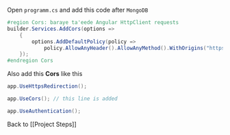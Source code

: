 Open `programm.cs` and add this code after `MongoDB`
```C#
#region Cors: baraye ta'eede Angular HttpClient requests
builder.Services.AddCors(options =>
    {
        options.AddDefaultPolicy(policy => 
            policy.AllowAnyHeader().AllowAnyMethod().WithOrigins("https://localhost:4200"));
    });
#endregion Cors
```

Also add this **Cors** like this
```C#
app.UseHttpsRedirection();

app.UseCors(); // this line is added

app.UseAuthentication();
```

Back to [[Project Steps]]